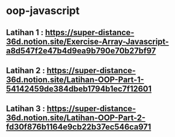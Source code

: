 # oop-javascript

## Latihan 1 : https://super-distance-36d.notion.site/Exercise-Array-Javascript-a8d547f2e47b4d9ea9b790e70b27bf97
## Latihan 2 : https://super-distance-36d.notion.site/Latihan-OOP-Part-1-54142459de384dbeb1794b1ec7f12601
## Latihan 3 : https://super-distance-36d.notion.site/Latihan-OOP-Part-2-fd30f876b1164e9cb22b37ec546ca971
